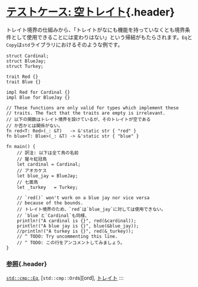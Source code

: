 # [テストケース: 空トレイト](#テストケース-空トレイト){.header}

トレイト境界の仕組みから、「トレイトがなにも機能を持っていなくとも境界条件として使用できることには変わりはない」という帰結がもたらされます。`Eq`と`Copy`は`std`ライブラリにおけるそのような例です。

    struct Cardinal;
    struct BlueJay;
    struct Turkey;

    trait Red {}
    trait Blue {}

    impl Red for Cardinal {}
    impl Blue for BlueJay {}

    // These functions are only valid for types which implement these
    // traits. The fact that the traits are empty is irrelevant.
    // 以下の関数はトレイト境界を設けているが、そのトレイトが空である
    // か否かとは関係がない。
    fn red<T: Red>(_: &T)   -> &'static str { "red" }
    fn blue<T: Blue>(_: &T) -> &'static str { "blue" }

    fn main() {
        // 訳注: 以下は全て鳥の名前
        // 猩々紅冠鳥
        let cardinal = Cardinal;
        // アオカケス
        let blue_jay = BlueJay;
        // 七面鳥
        let _turkey   = Turkey;

        // `red()` won't work on a blue jay nor vice versa
        // because of the bounds.
        // トレイト境界のため、`red`は`blue_jay`に対しては使用できない。
        // `blue`と`Cardinal`も同様、
        println!("A cardinal is {}", red(&cardinal));
        println!("A blue jay is {}", blue(&blue_jay));
        //println!("A turkey is {}", red(&_turkey));
        // ^ TODO: Try uncommenting this line.
        // ^ TODO: この行をアンコメントしてみましょう。
    }

### [参照](#参照){.header}

[`std::cmp::Eq`](https://doc.rust-lang.org/std/cmp/trait.Eq.html),
\[`std::cmp::Ord`s\]\[ord\], [トレイト](../../trait.html)
:::


